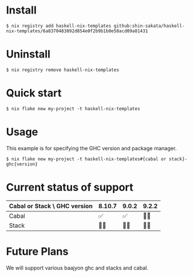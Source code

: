 # Install

```shell
$ nix registry add haskell-nix-templates github:shin-sakata/haskell-nix-templates/6a8370483892d854e0f2b9b1b0e58acd09a81431
```

# Uninstall

```shell
$ nix registry remove haskell-nix-templates
```

# Quick start

```
$ nix flake new my-project -t haskell-nix-templates
```

# Usage

This example is for specifying the GHC version and package manager.

```
$ nix flake new my-project -t haskell-nix-templates#{cabal or stack}-ghc{version}
```

# Current status of support
| Cabal or Stack \ GHC version | 8.10.7 | 9.0.2 |  9.2.2 |
|---|---|---|---|
| Cabal | ✅ | ✅ | 🙅‍♀️ |
| Stack | 🙅‍♀️ | 🙅‍♀️ | 🙅‍♀️ |

# Future Plans
We will support various baajyon ghc and stacks and cabal.
